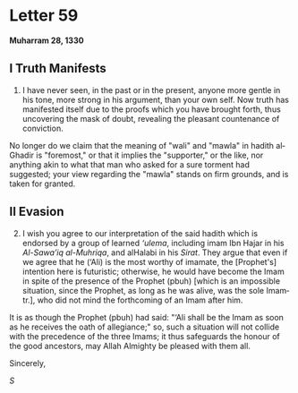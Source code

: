 Letter 59
=========

**Muharram 28, 1330**

I Truth Manifests
-----------------

1) I have never seen, in the past or in the present, anyone more gentle
in his tone, more strong in his argument, than your own self. Now truth
has manifested itself due to the proofs which you have brought forth,
thus uncovering the mask of doubt, revealing the pleasant countenance of
conviction.

No longer do we claim that the meaning of "wali" and "mawla" in hadith
al­Ghadir is "foremost," or that it implies the "supporter," or the
like, nor anything akin to what that man who asked for a sure torment
had suggested; your view regarding the "mawla" stands on firm grounds,
and is taken for granted.

II Evasion
----------

2) I wish you agree to our interpretation of the said hadith which is
endorsed by a group of learned *‘ulema*, including imam Ibn Hajar in his
*Al-Sawa’iq al-Muhriqa*, and al­Halabi in his *Sirat*. They argue that
even if we agree that he (‘Ali) is the most worthy of imamate, the
[Prophet's] intention here is futuristic; otherwise, he would have
become the Imam in spite of the presence of the Prophet (pbuh) [which is
an impossible situation, since the Prophet, as long as he was alive, was
the sole Imam­tr.], who did not mind the forthcoming of an Imam after
him.

It is as though the Prophet (pbuh) had said: "‘Ali shall be the Imam as
soon as he receives the oath of allegiance;" so, such a situation will
not collide with the precedence of the three Imams; it thus safeguards
the honour of the good ancestors, may Allah Almighty be pleased with
them all.

Sincerely,

*S*


